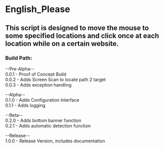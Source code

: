 # English_Please  

## This script is designed to move the mouse to some specified locations and click once at each location while on a certain website.  

### Build Path:  
  
--Pre-Alpha--  
0.0.1 - Proof of Concept Build  
0.0.2 - Adds Screen Scan to locate path 2 target  
0.0.3 - Adds exception handling  
  
--Alpha--  
0.1.0 - Adds Configuration Interface  
0.1.1 - Adds logging  
  
--Beta--  
0.2.0 - Adds bottom banner function  
0.2.1 - Adds automatic detection function  
  
--Release--  
1.0.0 - Release Version, includes documentation  
